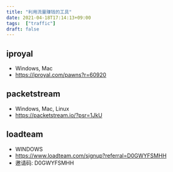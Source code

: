 ```yaml
---
title: "利用流量赚钱的工具"
date: 2021-04-18T17:14:13+09:00
tags:  ["traffic"]
draft: false
---
```


## iproyal
- Windows, Mac
- https://iproyal.com/pawns?r=60920

## packetstream
- Windows, Mac, Linux
- https://packetstream.io/?psr=1JkU

## loadteam
- WINDOWS
- https://www.loadteam.com/signup?referral=D0GWYFSMHH
- 邀请码: D0GWYFSMHH
